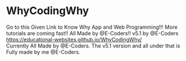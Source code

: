 # WhyCodingWhy
Go to this Given Link to Know Why App and Web Programming!!! More tutorials are coming fast!! All Made by @E-Coders!! v5.1 by @E-Coders
https://educational-websites.github.io/WhyCodingWhy/
<br>Currently All Made by @E-Coders. The v5.1 version and all under that is Fully made by me @E-Coders.
